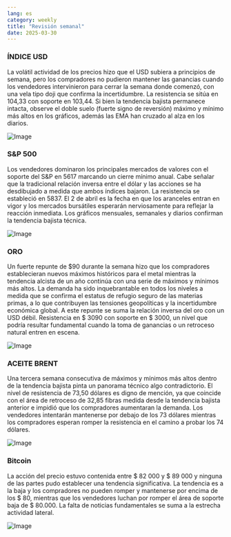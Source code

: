 ```yaml
---
lang: es
category: weekly
title: "Revisión semanal"
date: 2025-03-30
---
```


### ÍNDICE USD

La volátil actividad de los precios hizo que el USD subiera a principios de semana, pero los compradores no pudieron mantener las ganancias cuando los vendedores intervinieron para cerrar la semana donde comenzó, con una vela tipo doji que confirma la incertidumbre. La resistencia se sitúa en 104,33 con soporte en 103,44. Si bien la tendencia bajista permanece intacta, observe el doble suelo (fuerte signo de reversión) máximo y mínimo más altos en los gráficos, además las EMA han cruzado al alza en los diarios.

![Image](https://markleighedu.github.io/img/Mar-2025/30-Mar-2025/usdindex.jpg)

### S&P 500

Los vendedores dominaron los principales mercados de valores con el soporte del S&P en 5617 marcando un cierre mínimo anual. Cabe señalar que la tradicional relación inversa entre el dólar y las acciones se ha desdibujado a medida que ambos índices bajaron. La resistencia se estableció en 5837. El 2 de abril es la fecha en que los aranceles entran en vigor y los mercados bursátiles esperarán nerviosamente para reflejar la reacción inmediata. Los gráficos mensuales, semanales y diarios confirman la tendencia bajista técnica.

![Image](https://markleighedu.github.io/img/Mar-2025/30-Mar-2025/sp500.jpg)

### ORO

Un fuerte repunte de $90 durante la semana hizo que los compradores establecieran nuevos máximos históricos para el metal mientras la tendencia alcista de un año continúa con una serie de máximos y mínimos más altos. La demanda ha sido inquebrantable en todos los niveles a medida que se confirma el estatus de refugio seguro de las materias primas, a lo que contribuyen las tensiones geopolíticas y la incertidumbre económica global. A este repunte se suma la relación inversa del oro con un USD débil. Resistencia en $ 3090 con soporte en $ 3000, un nivel que podría resultar fundamental cuando la toma de ganancias o un retroceso natural entren en escena. 

![Image](https://markleighedu.github.io/img/Mar-2025/30-Mar-2025/gold.jpg)

### ACEITE BRENT

Una tercera semana consecutiva de máximos y mínimos más altos dentro de la tendencia bajista pinta un panorama técnico algo contradictorio. El nivel de resistencia de 73,50 dólares es digno de mención, ya que coincide con el área de retroceso de 32,85 fibras medida desde la tendencia bajista anterior e impidió que los compradores aumentaran la demanda. Los vendedores intentarán mantenerse por debajo de los 73 dólares mientras los compradores esperan romper la resistencia en el camino a probar los 74 dólares. 

![Image](https://markleighedu.github.io/img/Mar-2025/30-Mar-2025/brentoil.jpg)

### Bitcoin

La acción del precio estuvo contenida entre $ 82 000 y $ 89 000 y ninguna de las partes pudo establecer una tendencia significativa. La tendencia es a la baja y los compradores no pueden romper y mantenerse por encima de los $ 80, mientras que los vendedores luchan por romper el área de soporte baja de $ 80.000. La falta de noticias fundamentales se suma a la estrecha actividad lateral.

![Image](https://markleighedu.github.io/img/Mar-2025/30-Mar-2025/bitcoin.jpg)

